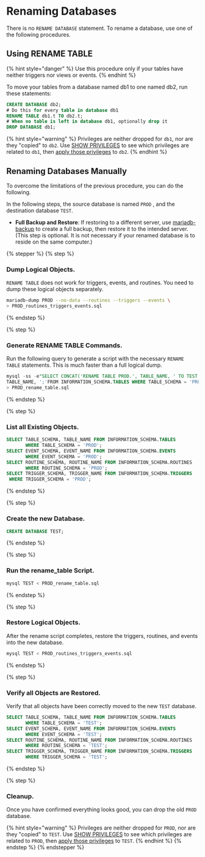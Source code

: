 # Renaming Databases

There is no `RENAME DATABASE` statement. To rename a database, use one of the following procedures.

## Using RENAME TABLE

{% hint style="danger" %}
Use this procedure only if your tables have neither triggers nor views or events.
{% endhint %}

To move your tables from a database named db1 to one named db2, run these statements:

```sql
CREATE DATABASE db2;
# Do this for every table in database db1
RENAME TABLE db1.t TO db2.t;
# When no table is left in database db1, optionally drop it
DROP DATABASE db1;
```

{% hint style="warning" %}
Privileges are neither dropped for `db1`, nor are they "copied" to `db2`. Use [SHOW PRIVILEGES](../administrative-sql-statements/show/show-privileges.md) to see which privileges are related to `db1`, then [apply those privileges](../account-management-sql-statements/grant.md) to `db2`.
{% endhint %}

## Renaming Databases Manually

To overcome the limitations of the previous procedure, you can do the following.

In the following steps, the source database is named `PROD` , and the destination database `TEST`.

* **Full Backup and Restore**: If restoring to a different server, use [mariadb-backup](../../../server-usage/backup-and-restore/mariadb-backup/) to create a full backup, then restore it to the intended server. (This step is optional. It is not necessary if your renamed database is to reside on the same computer.)

{% stepper %}
{% step %}
### Dump Logical Objects.

`RENAME TABLE` does not work for triggers, events, and routines. You need to dump these logical objects separately.

```bash
mariadb-dump PROD --no-data --routines --triggers --events \
> PROD_routines_triggers_events.sql
```
{% endstep %}

{% step %}
### Generate RENAME TABLE Commands.

Run the following query to generate a script with the necessary `RENAME TABLE` statements. This is much faster than a full logical dump.

```sql
mysql -ss -e"SELECT CONCAT('RENAME TABLE PROD.', TABLE_NAME, ' TO TEST.', \
TABLE_NAME, ';'FROM INFORMATION_SCHEMA.TABLES WHERE TABLE_SCHEMA = 'PROD'" \
> PROD_rename_table.sql
```
{% endstep %}

{% step %}
### List all Existing Objects.

```sql
SELECT TABLE_SCHEMA, TABLE_NAME FROM INFORMATION_SCHEMA.TABLES 
       WHERE TABLE_SCHEMA = 'PROD';
SELECT EVENT_SCHEMA, EVENT_NAME FROM INFORMATION_SCHEMA.EVENTS 
       WHERE EVENT_SCHEMA = 'PROD';
SELECT ROUTINE_SCHEMA, ROUTINE_NAME FROM INFORMATION_SCHEMA.ROUTINES 
       WHERE ROUTINE_SCHEMA = 'PROD';
SELECT TRIGGER_SCHEMA, TRIGGER_NAME FROM INFORMATION_SCHEMA.TRIGGERS 
 WHERE TRIGGER_SCHEMA = 'PROD';
```
{% endstep %}

{% step %}
### Create the new Database.

```sql
CREATE DATABASE TEST;
```
{% endstep %}

{% step %}
### Run the rename\_table Script.

```bash
mysql TEST < PROD_rename_table.sql
```
{% endstep %}

{% step %}
### Restore Logical Objects.

After the rename script completes, restore the triggers, routines, and events into the new database.

```bash
mysql TEST < PROD_routines_triggers_events.sql
```
{% endstep %}

{% step %}
### Verify all Objects are Restored.

Verify that all objects have been correctly moved to the new `TEST` database.

```sql
SELECT TABLE_SCHEMA, TABLE_NAME FROM INFORMATION_SCHEMA.TABLES 
       WHERE TABLE_SCHEMA = 'TEST';
SELECT EVENT_SCHEMA, EVENT_NAME FROM INFORMATION_SCHEMA.EVENTS 
       WHERE EVENT_SCHEMA = 'TEST';
SELECT ROUTINE_SCHEMA, ROUTINE_NAME FROM INFORMATION_SCHEMA.ROUTINES 
       WHERE ROUTINE_SCHEMA = 'TEST';
SELECT TRIGGER_SCHEMA, TRIGGER_NAME FROM INFORMATION_SCHEMA.TRIGGERS 
       WHERE TRIGGER_SCHEMA = 'TEST';
```
{% endstep %}

{% step %}
### Cleanup.

Once you have confirmed everything looks good, you can drop the old `PROD` database.

{% hint style="warning" %}
Privileges are neither dropped for `PROD`, nor are they "copied" to `TEST`. Use [SHOW PRIVILEGES](../administrative-sql-statements/show/show-privileges.md) to see which privileges are related to `PROD`, then [apply those privileges](../account-management-sql-statements/grant.md) to `TEST`.
{% endhint %}
{% endstep %}
{% endstepper %}

